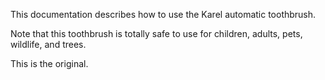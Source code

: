

This documentation describes how to use the Karel automatic toothbrush.


Note that this toothbrush is totally safe to use for children, adults, pets, wildlife, and trees.

This is the original.
